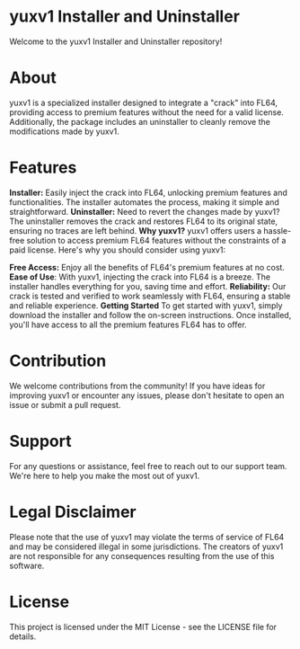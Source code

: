 # yuxv1 Installer and Uninstaller
Welcome to the yuxv1 Installer and Uninstaller repository!

# About
yuxv1 is a specialized installer designed to integrate a "crack" into FL64, providing access to premium features without the need for a valid license. Additionally, the package includes an uninstaller to cleanly remove the modifications made by yuxv1.

# Features
**Installer:** Easily inject the crack into FL64, unlocking premium features and functionalities. The installer automates the process, making it simple and straightforward.
**Uninstaller:** Need to revert the changes made by yuxv1? The uninstaller removes the crack and restores FL64 to its original state, ensuring no traces are left behind.
**Why yuxv1?**
yuxv1 offers users a hassle-free solution to access premium FL64 features without the constraints of a paid license. Here's why you should consider using yuxv1:

**Free Access:**
Enjoy all the benefits of FL64's premium features at no cost.
**Ease of Use**: With yuxv1, injecting the crack into FL64 is a breeze. The installer handles everything for you, saving time and effort.
**Reliability:** Our crack is tested and verified to work seamlessly with FL64, ensuring a stable and reliable experience.
**Getting Started**
To get started with yuxv1, simply download the installer and follow the on-screen instructions. Once installed, you'll have access to all the premium features FL64 has to offer.

# Contribution
We welcome contributions from the community! If you have ideas for improving yuxv1 or encounter any issues, please don't hesitate to open an issue or submit a pull request.

# Support
For any questions or assistance, feel free to reach out to our support team. We're here to help you make the most out of yuxv1.

# Legal Disclaimer
Please note that the use of yuxv1 may violate the terms of service of FL64 and may be considered illegal in some jurisdictions. The creators of yuxv1 are not responsible for any consequences resulting from the use of this software.

# License
This project is licensed under the MIT License - see the LICENSE file for details.
